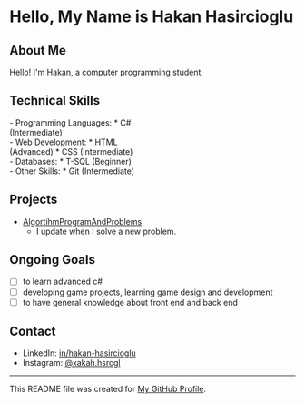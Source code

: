 # Hello, My Name is Hakan Hasircioglu

## About Me
Hello! I'm Hakan, a computer programming student.

## Technical Skills
<div style="display:inline-block; width: 50%; vertical-align: top;">
- Programming Languages:
  * C# (Intermediate)
  </div>
  <div style="display:inline-block; width: 50%;">
- Web Development:
  * HTML (Advanced)
  * CSS (Intermediate)
</div>
<div style="display:inline-block; width: 50%; vertical-align: top;">
- Databases:
  * T-SQL (Beginner)
</div>
<div style="display:inline-block; width: 50%;">
- Other Skills:
  * Git (Intermediate)
</div>

## Projects
- [AlgortihmProgramAndProblems](https://github.com/Hakan-Hasircioglu/AlgortihmProgramAndProblems)
  - I update when I solve a new problem.

## Ongoing Goals
- [ ] to learn advanced c#
- [ ] developing game projects, learning game design and development
- [ ] to have general knowledge about front end and back end

## Contact
- LinkedIn: [in/hakan-hasircioglu](https://www.linkedin.com/in/hakan-hasircioglu-708263299/)
- Instagram: [@xakah.hsrcgl](https://www.instagram.com/xakah.hsrcgl/)

---
This README file was created for [My GitHub Profile](https://github.com/Hakan-Hasircioglu).
